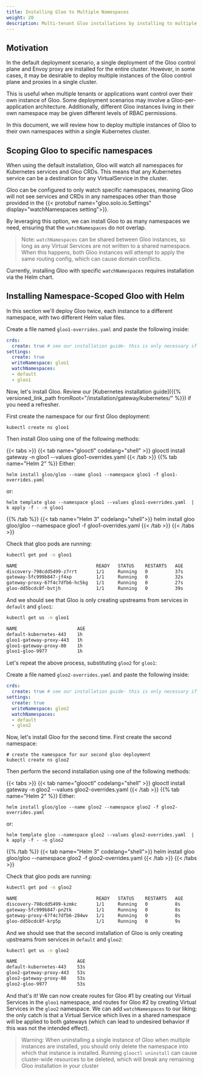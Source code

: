 ```yaml
---
title: Installing Gloo to Multiple Namespaces
weight: 20
description: Multi-tenant Gloo installations by installing to multiple namespaces
---
```


## Motivation


In the default deployment scenario, a single deployment of the Gloo control plane and Envoy proxy are installed for the entire cluster. However, in some cases, it may be desirable to deploy multiple instances of the Gloo control plane and proxies in a single cluster.

This is useful when multiple tenants or applications want control over their own instance of Gloo. Some deployment scenarios may involve a Gloo-per-application architecture. Additionally, different Gloo instances living in their own namespace may be given different levels of RBAC permissions.

In this document, we will review how to deploy multiple instances of Gloo to their own namespaces within a single Kubernetes cluster. 

## Scoping Gloo to specific namespaces

When using the default installation, Gloo will watch all namespaces for Kubernetes services and Gloo CRDs. This means that any Kubernetes service can be a destination for any VirtualService in the cluster.

Gloo can be configured to only watch specific namespaces, meaning Gloo will not see services and CRDs in any namespaces other than those provided in the {{< protobuf name="gloo.solo.io.Settings" display="watchNamespaces setting">}}.

By leveraging this option, we can install Gloo to as many namespaces we need, ensuring that the `watchNamespaces` do not overlap.

> Note: `watchNamespaces` can be shared between Gloo instances, so long as any Virtual Services are not written to a shared namespace. When this happens, both Gloo instances will attempt to apply the same routing config, which can cause domain conflicts.

Currently, installing Gloo with specific `watchNamespaces` requires installation via the Helm chart.

## Installing Namespace-Scoped Gloo with Helm

In this section we'll deploy Gloo twice, each instance to a different namespace, with two different Helm value files.

Create a file named `gloo1-overrides.yaml` and paste the following inside:

```yaml
crds:
  create: true # see our installation guide- this is only necessary if you are using Helm 2 with Gloo >=v1.2.3
settings:
  create: true
  writeNamespace: gloo1
  watchNamespaces:
  - default
  - gloo1
```

Now, let's install Gloo. Review our [Kubernetes installation guide]({{% versioned_link_path fromRoot="/installation/gateway/kubernetes/" %}})
if you need a refresher.

First create the namespace for our first Gloo deployment:

```shell script
kubectl create ns gloo1
```

Then install Gloo using one of the following methods:

{{< tabs >}}
{{< tab name="glooctl" codelang="shell" >}}
glooctl install gateway -n gloo1 --values gloo1-overrides.yaml
{{< /tab >}}
{{% tab name="Helm 2" %}}
Either:

```shell script
helm install gloo/gloo --name gloo1 --namespace gloo1 -f gloo1-overrides.yaml
```

or:

```shell script
helm template gloo --namespace gloo1 --values gloo1-overrides.yaml  | k apply -f - -n gloo1
```
{{% /tab %}}
{{< tab name="Helm 3" codelang="shell">}}
helm install gloo gloo/gloo --namespace gloo1 -f gloo1-overrides.yaml
{{< /tab >}}
{{< /tabs >}}

Check that gloo pods are running: 

```bash
kubectl get pod -n gloo1
```

```bash
NAME                             READY   STATUS    RESTARTS   AGE
discovery-798cdd5499-z7rrt       1/1     Running   0          37s
gateway-5fc999b847-jf4xp         1/1     Running   0          32s
gateway-proxy-67f4c7dfb6-hc5kg   1/1     Running   0          27s
gloo-dd5bcdc8f-bvtjh             1/1     Running   0          39s
```

And we should see that Gloo is only creating upstreams from services in `default` and `gloo1`:

```bash
kubectl get us -n gloo1                                              
```

```bash
NAME                      AGE
default-kubernetes-443    1h
gloo1-gateway-proxy-443   1h
gloo1-gateway-proxy-80    1h
gloo1-gloo-9977           1h
```

Let's repeat the above process, substituting `gloo2` for `gloo1`:

Create a file named `gloo2-overrides.yaml` and paste the following inside:

```yaml
crds:
  create: true # see our installation guide- this is only necessary if you are using Helm 2 with Gloo >=v1.2.3
settings:
  create: true
  writeNamespace: gloo2
  watchNamespaces:
  - default
  - gloo2
```

Now, let's install Gloo for the second time. First create the second namespace:

```shell script
# create the namespace for our second gloo deployment
kubectl create ns gloo2
```

Then perform the second installation using one of the following methods:

{{< tabs >}}
{{< tab name="glooctl" codelang="shell" >}}
glooctl install gateway -n gloo2 --values gloo2-overrides.yaml
{{< /tab >}}
{{% tab name="Helm 2" %}}
Either:

```shell script
helm install gloo/gloo --name gloo2 --namespace gloo2 -f gloo2-overrides.yaml
```

or:

```shell script
helm template gloo --namespace gloo2 --values gloo2-overrides.yaml  | k apply -f - -n gloo2
```
{{% /tab %}}
{{< tab name="Helm 3" codelang="shell">}}
helm install gloo gloo/gloo --namespace gloo2 -f gloo2-overrides.yaml
{{< /tab >}}
{{< /tabs >}}

Check that gloo pods are running: 

```bash
kubectl get pod -n gloo2
```

```bash
NAME                             READY   STATUS    RESTARTS   AGE
discovery-798cdd5499-kzmkc       1/1     Running   0          8s
gateway-5fc999b847-pn2tk         1/1     Running   0          8s
gateway-proxy-67f4c7dfb6-284wv   1/1     Running   0          8s
gloo-dd5bcdc8f-krp5p             1/1     Running   0          9s
```

And we should see that the second installation of Gloo is only creating upstreams from services in `default` and `gloo2`:

```bash
kubectl get us -n gloo2
```

```bash
NAME                      AGE
default-kubernetes-443    53s
gloo2-gateway-proxy-443   53s
gloo2-gateway-proxy-80    53s
gloo2-gloo-9977           53s
```

And that's it! We can now create routes for Gloo #1 by creating our Virtual Services in the `gloo1` namespace, and routes for Gloo #2 by creating Virtual Services in the `gloo2` namespace. We can add `watchNamespaces` to our liking; the only catch is that a Virtual Service which lives in a shared namespace will be applied to both gateways (which can lead to undesired behavior if this was not the intended effect).

> Warning: When uninstalling a single instance of Gloo when multiple instances are installed, you should only delete the namespace into which that instance is installed. Running `glooctl uninstall` can cause cluster-wide resources to be deleted, which will break any remaining Gloo installation in your cluster
